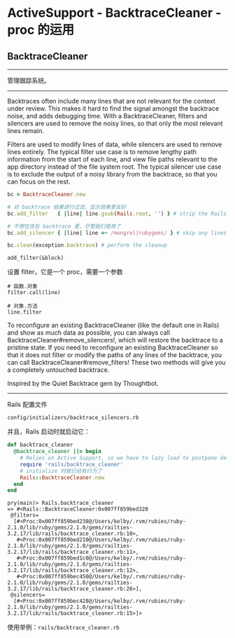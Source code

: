 # ActiveSupport - BacktraceCleaner - proc 的运用
## BacktraceCleaner
-----------------

管理跟踪系统。

-----------

Backtraces often include many lines that are not relevant for the context under review. This makes it hard to find the signal amongst the backtrace noise, and adds debugging time. With a BacktraceCleaner, filters and silencers are used to remove the noisy lines, so that only the most relevant lines remain.

Filters are used to modify lines of data, while silencers are used to remove lines entirely. The typical filter use case is to remove lengthy path information from the start of each line, and view file paths relevant to the app directory instead of the file system root. The typical silencer use case is to exclude the output of a noisy library from the backtrace, so that you can focus on the rest.

```ruby
bc = BacktraceCleaner.new

# 对 backtrace 结果进行过滤，显示效果更友好
bc.add_filter   { |line| line.gsub(Rails.root, '') } # strip the Rails.root prefix

# 不想包含在 backtrace 里，尽管我们使用了
bc.add_silencer { |line| line =~ /mongrel|rubygems/ } # skip any lines from mongrel or rubygems

bc.clean(exception.backtrace) # perform the cleanup
```

`add_filter(&block)`

设置 filter，它是一个 proc，需要一个参数

```
# 函数.对象
filter.call(line)

# 对象.方法
line.filter
```

To reconfigure an existing BacktraceCleaner (like the default one in Rails) and show as much data as possible, you can always call BacktraceCleaner#remove_silencers!, which will restore the backtrace to a pristine state. If you need to reconfigure an existing BacktraceCleaner so that it does not filter or modify the paths of any lines of the backtrace, you can call BacktraceCleaner#remove_filters! These two methods will give you a completely untouched backtrace.

Inspired by the Quiet Backtrace gem by Thoughtbot.

--------

Rails 配置文件

`config/initializers/backtrace_silencers.rb`

并且，Rails 启动时就启动它：

```ruby
def backtrace_cleaner
  @backtrace_cleaner ||= begin
    # Relies on Active Support, so we have to lazy load to postpone definition until AS has been loaded
    require 'rails/backtrace_cleaner'
    # initialize 时就已经有行为了
    Rails::BacktraceCleaner.new
  end
end
```

```
pry(main)> Rails.backtrace_cleaner
=> #<Rails::BacktraceCleaner:0x007ff859bed328
 @filters=
  [#<Proc:0x007ff859bed238@/Users/kelby/.rvm/rubies/ruby-2.1.0/lib/ruby/gems/2.1.0/gems/railties-3.2.17/lib/rails/backtrace_cleaner.rb:10>,
   #<Proc:0x007ff859bed210@/Users/kelby/.rvm/rubies/ruby-2.1.0/lib/ruby/gems/2.1.0/gems/railties-3.2.17/lib/rails/backtrace_cleaner.rb:11>,
   #<Proc:0x007ff859bed1c0@/Users/kelby/.rvm/rubies/ruby-2.1.0/lib/ruby/gems/2.1.0/gems/railties-3.2.17/lib/rails/backtrace_cleaner.rb:12>,
   #<Proc:0x007ff859bec450@/Users/kelby/.rvm/rubies/ruby-2.1.0/lib/ruby/gems/2.1.0/gems/railties-3.2.17/lib/rails/backtrace_cleaner.rb:26>],
 @silencers=
  [#<Proc:0x007ff859bec428@/Users/kelby/.rvm/rubies/ruby-2.1.0/lib/ruby/gems/2.1.0/gems/railties-3.2.17/lib/rails/backtrace_cleaner.rb:15>]>
```

使用举例：`rails/backtrace_cleaner.rb`

